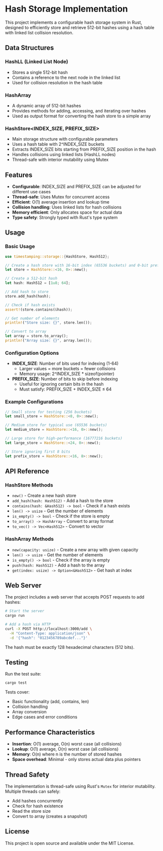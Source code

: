 # Hash Storage Implementation

This project implements a configurable hash storage system in Rust, designed to efficiently store and retrieve 512-bit hashes using a hash table with linked list collision resolution.

## Data Structures

### HashLL (Linked List Node)
- Stores a single 512-bit hash
- Contains a reference to the next node in the linked list
- Used for collision resolution in the hash table

### HashArray
- A dynamic array of 512-bit hashes
- Provides methods for adding, accessing, and iterating over hashes
- Used as output format for converting the hash store to a simple array

### HashStore<INDEX_SIZE, PREFIX_SIZE>
- Main storage structure with configurable parameters
- Uses a hash table with 2^INDEX_SIZE buckets
- Extracts INDEX_SIZE bits starting from PREFIX_SIZE position in the hash
- Handles collisions using linked lists (HashLL nodes)
- Thread-safe with interior mutability using Mutex

## Features

- **Configurable**: INDEX_SIZE and PREFIX_SIZE can be adjusted for different use cases
- **Thread-safe**: Uses Mutex for concurrent access
- **Efficient**: O(1) average insertion and lookup time
- **Collision handling**: Uses linked lists for hash collisions
- **Memory efficient**: Only allocates space for actual data
- **Type safety**: Strongly typed with Rust's type system

## Usage

### Basic Usage

```rust
use timestamping::storage::{HashStore, Hash512};

// Create a hash store with 16-bit index (65536 buckets) and 0-bit prefix
let store = HashStore::<16, 0>::new();

// Create a 512-bit hash
let hash: Hash512 = [1u8; 64];

// Add hash to store
store.add_hash(hash);

// Check if hash exists
assert!(store.contains(&hash));

// Get number of elements
println!("Store size: {}", store.len());

// Convert to array
let array = store.to_array();
println!("Array size: {}", array.len());
```

### Configuration Options

- **INDEX_SIZE**: Number of bits used for indexing (1-64)
  - Larger values = more buckets = fewer collisions
  - Memory usage: 2^INDEX_SIZE * sizeof(pointer)
- **PREFIX_SIZE**: Number of bits to skip before indexing
  - Useful for ignoring certain bits in the hash
  - Must satisfy: PREFIX_SIZE + INDEX_SIZE ≤ 64

### Example Configurations

```rust
// Small store for testing (256 buckets)
let small_store = HashStore::<8, 0>::new();

// Medium store for typical use (65536 buckets)
let medium_store = HashStore::<16, 0>::new();

// Large store for high-performance (16777216 buckets)
let large_store = HashStore::<24, 0>::new();

// Store ignoring first 8 bits
let prefix_store = HashStore::<16, 8>::new();
```

## API Reference

### HashStore Methods

- `new()` - Create a new hash store
- `add_hash(hash: Hash512)` - Add a hash to the store
- `contains(hash: &Hash512) -> bool` - Check if a hash exists
- `len() -> usize` - Get the number of elements
- `is_empty() -> bool` - Check if the store is empty
- `to_array() -> HashArray` - Convert to array format
- `to_vec() -> Vec<Hash512>` - Convert to vector

### HashArray Methods

- `new(capacity: usize)` - Create a new array with given capacity
- `len() -> usize` - Get the number of elements
- `is_empty() -> bool` - Check if the array is empty
- `push(hash: Hash512)` - Add a hash to the array
- `get(index: usize) -> Option<&Hash512>` - Get hash at index

## Web Server

The project includes a web server that accepts POST requests to add hashes:

```bash
# Start the server
cargo run

# Add a hash via HTTP
curl -X POST http://localhost:3000/add \
  -H "Content-Type: application/json" \
  -d '{"hash": "0123456789abcdef..."}'
```

The hash must be exactly 128 hexadecimal characters (512 bits).

## Testing

Run the test suite:

```bash
cargo test
```

Tests cover:
- Basic functionality (add, contains, len)
- Collision handling
- Array conversion
- Edge cases and error conditions

## Performance Characteristics

- **Insertion**: O(1) average, O(n) worst case (all collisions)
- **Lookup**: O(1) average, O(n) worst case (all collisions)
- **Memory**: O(n) where n is the number of stored hashes
- **Space overhead**: Minimal - only stores actual data plus pointers

## Thread Safety

The implementation is thread-safe using Rust's `Mutex` for interior mutability. Multiple threads can safely:
- Add hashes concurrently
- Check for hash existence
- Read the store size
- Convert to array (creates a snapshot)

## License

This project is open source and available under the MIT License.
